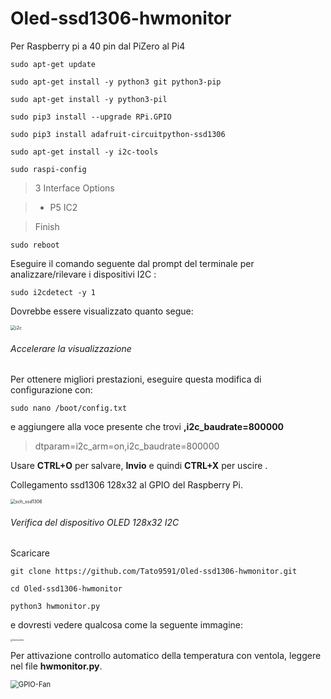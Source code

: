 # Oled-ssd1306-hwmonitor



Per Raspberry pi a 40 pin dal PiZero al Pi4

```
sudo apt-get update
```

```
sudo apt-get install -y python3 git python3-pip
```

```
sudo apt-get install -y python3-pil
```

```
sudo pip3 install --upgrade RPi.GPIO
```

```
sudo pip3 install adafruit-circuitpython-ssd1306
```

```
sudo apt-get install -y i2c-tools
```

```
sudo raspi-config
```

> 3 Interface Options 

>

> - P5 IC2

>

> Finish

```
sudo reboot
```

Eseguire il comando seguente dal prompt del terminale per analizzare/rilevare i dispositivi I2C :

```
sudo i2cdetect -y 1
```

 Dovrebbe essere visualizzato quanto segue:



<img src="https://www.schenardi.it/public\RPi4-NAS\images\i2c.PNG" alt="i2c" style="zoom:50%;" />

###### Accelerare la visualizzazione 

Per ottenere migliori prestazioni, eseguire questa modifica di configurazione con: 

```
sudo nano /boot/config.txt
```

 e aggiungere alla voce presente che trovi **,i2c_baudrate=800000**

>  dtparam=i2c_arm=on,i2c_baudrate=800000 

Usare **CTRL+O** per salvare, **Invio** e quindi **CTRL+X** per uscire .

Collegamento ssd1306 128x32 al GPIO del Raspberry Pi.



<img src="https://www.schenardi.it/public\RPi4-NAS\images\sch_ssd1306.png" alt="sch_ssd1306" style="zoom:50%;" />



###### Verifica del dispositivo OLED 128x32 I2C

Scaricare

```
git clone https://github.com/Tato9591/Oled-ssd1306-hwmonitor.git
```

```
cd Oled-ssd1306-hwmonitor
```

```
python3 hwmonitor.py
```

e dovresti vedere qualcosa come la seguente immagine:


<img src="https://www.schenardi.it/public\RPi4-NAS\images\hwmonitor.jpg" alt="hwmonitor" style="zoom: 25%;" />

Per attivazione controllo automatico della temperatura con ventola, leggere nel file **hwmonitor.py**.

<img src="https://www.schenardi.it/public\RPi4-NAS\images\Schematic_RPi4-FAN_2021-02-22.png" alt="GPIO-Fan" style="zoom: 80%;" />

